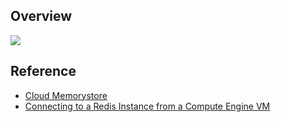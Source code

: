 ## Overview
![](https://drive.google.com/uc?id=1vpKtOSOKpR1yBDXW1_BWCxzfo2GX2U9h)

## Reference
* [Cloud Memorystore](https://cloud.google.com/memorystore/)
* [Connecting to a Redis Instance from a Compute Engine VM](https://cloud.google.com/memorystore/docs/redis/connect-redis-instance-gce)

